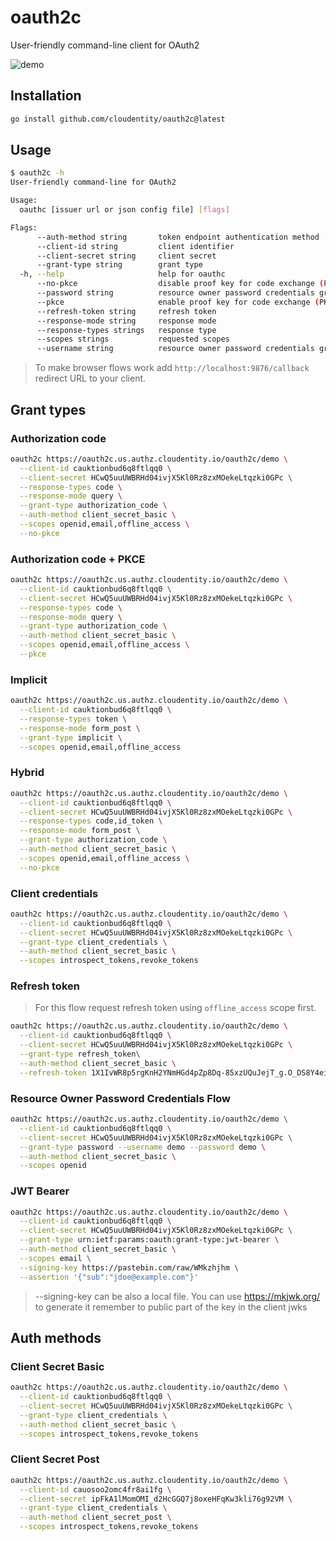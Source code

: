 # oauth2c
User-friendly command-line client for OAuth2

![demo](https://user-images.githubusercontent.com/909896/176916616-36d803ef-832a-4bd8-ba8d-f6689e31ed22.gif)


## Installation

``` sh
go install github.com/cloudentity/oauth2c@latest
```

## Usage

``` sh
$ oauth2c -h
User-friendly command-line for OAuth2

Usage:
  oauthc [issuer url or json config file] [flags]

Flags:
      --auth-method string       token endpoint authentication method
      --client-id string         client identifier
      --client-secret string     client secret
      --grant-type string        grant type
  -h, --help                     help for oauthc
      --no-pkce                  disable proof key for code exchange (PKCE)
      --password string          resource owner password credentials grant flow password
      --pkce                     enable proof key for code exchange (PKCE)
      --refresh-token string     refresh token
      --response-mode string     response mode
      --response-types strings   response type
      --scopes strings           requested scopes
      --username string          resource owner password credentials grant flow username
```

> To make browser flows work add `http://localhost:9876/callback` redirect URL to your client.

## Grant types

### Authorization code

``` sh
oauth2c https://oauth2c.us.authz.cloudentity.io/oauth2c/demo \
  --client-id cauktionbud6q8ftlqq0 \
  --client-secret HCwQ5uuUWBRHd04ivjX5Kl0Rz8zxMOekeLtqzki0GPc \
  --response-types code \
  --response-mode query \
  --grant-type authorization_code \
  --auth-method client_secret_basic \
  --scopes openid,email,offline_access \
  --no-pkce
```

### Authorization code + PKCE

``` sh
oauth2c https://oauth2c.us.authz.cloudentity.io/oauth2c/demo \
  --client-id cauktionbud6q8ftlqq0 \
  --client-secret HCwQ5uuUWBRHd04ivjX5Kl0Rz8zxMOekeLtqzki0GPc \
  --response-types code \
  --response-mode query \
  --grant-type authorization_code \
  --auth-method client_secret_basic \
  --scopes openid,email,offline_access \
  --pkce
```

### Implicit

``` sh
oauth2c https://oauth2c.us.authz.cloudentity.io/oauth2c/demo \
  --client-id cauktionbud6q8ftlqq0 \
  --response-types token \
  --response-mode form_post \
  --grant-type implicit \
  --scopes openid,email,offline_access
```

### Hybrid

``` sh
oauth2c https://oauth2c.us.authz.cloudentity.io/oauth2c/demo \
  --client-id cauktionbud6q8ftlqq0 \
  --client-secret HCwQ5uuUWBRHd04ivjX5Kl0Rz8zxMOekeLtqzki0GPc \
  --response-types code,id_token \
  --response-mode form_post \
  --grant-type authorization_code \
  --auth-method client_secret_basic \
  --scopes openid,email,offline_access \
  --no-pkce
```


### Client credentials

``` sh
oauth2c https://oauth2c.us.authz.cloudentity.io/oauth2c/demo \
  --client-id cauktionbud6q8ftlqq0 \
  --client-secret HCwQ5uuUWBRHd04ivjX5Kl0Rz8zxMOekeLtqzki0GPc \
  --grant-type client_credentials \
  --auth-method client_secret_basic \
  --scopes introspect_tokens,revoke_tokens
```


### Refresh token

> For this flow request refresh token using `offline_access` scope first.

``` sh
oauth2c https://oauth2c.us.authz.cloudentity.io/oauth2c/demo \
  --client-id cauktionbud6q8ftlqq0 \
  --client-secret HCwQ5uuUWBRHd04ivjX5Kl0Rz8zxMOekeLtqzki0GPc \
  --grant-type refresh_token\
  --auth-method client_secret_basic \
  --refresh-token 1X1IvWR8p5rgKnH2YNmHGd4pZp8Dq-85xzUQuJejT_g.O_DS8Y4eiTS5jZ47_eBv3VbwP4zQUyxjNVW93AyU82k
```

### Resource Owner Password Credentials Flow

``` sh
oauth2c https://oauth2c.us.authz.cloudentity.io/oauth2c/demo \
  --client-id cauktionbud6q8ftlqq0 \
  --client-secret HCwQ5uuUWBRHd04ivjX5Kl0Rz8zxMOekeLtqzki0GPc \
  --grant-type password --username demo --password demo \
  --auth-method client_secret_basic \
  --scopes openid
```

### JWT Bearer

``` sh
oauth2c https://oauth2c.us.authz.cloudentity.io/oauth2c/demo \
  --client-id cauktionbud6q8ftlqq0 \
  --client-secret HCwQ5uuUWBRHd04ivjX5Kl0Rz8zxMOekeLtqzki0GPc \
  --grant-type urn:ietf:params:oauth:grant-type:jwt-bearer \
  --auth-method client_secret_basic \
  --scopes email \
  --signing-key https://pastebin.com/raw/WMkzhjhm \
  --assertion '{"sub":"jdoe@example.com"}'
```

> --signing-key can be also a local file. You can use https://mkjwk.org/ to generate it
> remember to public part of the key in the client jwks

## Auth methods

### Client Secret Basic

``` sh
oauth2c https://oauth2c.us.authz.cloudentity.io/oauth2c/demo \
  --client-id cauktionbud6q8ftlqq0 \
  --client-secret HCwQ5uuUWBRHd04ivjX5Kl0Rz8zxMOekeLtqzki0GPc \
  --grant-type client_credentials \
  --auth-method client_secret_basic \
  --scopes introspect_tokens,revoke_tokens
```

### Client Secret Post

``` sh
oauth2c https://oauth2c.us.authz.cloudentity.io/oauth2c/demo \
  --client-id cauosoo2omc4fr8ai1fg \
  --client-secret ipFkA1lMomOMI_d2HcGGQ7j8oxeHFqKw3kli76g92VM \
  --grant-type client_credentials \
  --auth-method client_secret_post \
  --scopes introspect_tokens,revoke_tokens
```
